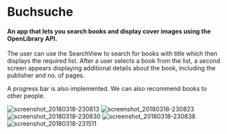 # Buchsuche
#### An app that lets you search books and display cover images using the OpenLibrary API.
The user can use the SearchView to search for books with title which then displays the required list. After a user selects a book from the 
list, a second screen appears displaying additional details about the book, including the publisher and no. of pages. 

A progress bar is also implemented. We can also recommend books to other people.


![screenshot_20180318-230813](https://user-images.githubusercontent.com/32400008/37568961-5b22de00-2b02-11e8-9658-00799c3496ae.jpg)
![screenshot_20180318-230823](https://user-images.githubusercontent.com/32400008/37568962-5b64f362-2b02-11e8-9d64-b2a98e649f77.jpg)
![screenshot_20180318-230830](https://user-images.githubusercontent.com/32400008/37568963-5ba7aa18-2b02-11e8-94f5-8dddde2c92d2.jpg)
![screenshot_20180318-230838](https://user-images.githubusercontent.com/32400008/37568964-5be6a2c2-2b02-11e8-8627-adad56f38e49.jpg)
![screenshot_20180318-231511](https://user-images.githubusercontent.com/32400008/37568965-5c7bfab6-2b02-11e8-9ea3-e6e41f478562.jpg)
